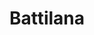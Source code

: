 ---
title: "Battilana"
url: /ciudad-autonoma-de-buenos-aires/battilana-avenida-manuel-a-montes-de-oca/
shop: Allgemein
---